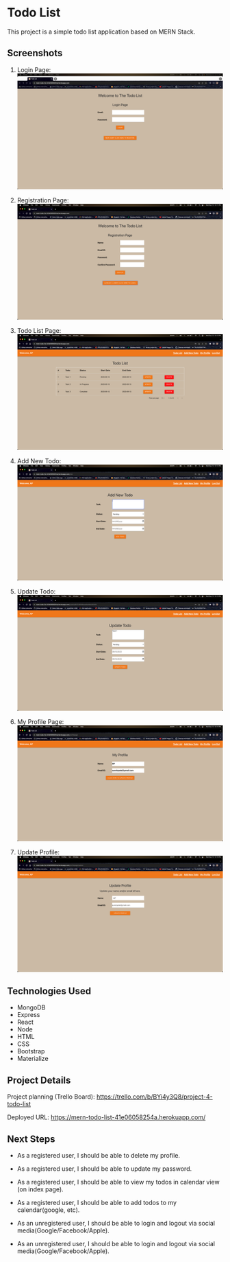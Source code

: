 # Todo List
This project is a simple todo list application based on MERN Stack.

## Screenshots
1) Login Page:
![Login Page](/public/images-for-readme/login-page.png/?raw=true)

2) Registration Page:
![Registration Page](/public/images-for-readme/registration-page.png/?raw=true)

3) Todo List Page:
![Todo List Pag](/public/images-for-readme/todo-list-page.png/?raw=true)

4) Add New Todo:
![Add New Todo](/public/images-for-readme/add-new-todo.png?raw=true)

5) Update Todo:
![Update Todo](/public/images-for-readme/update-todo.png/?raw=true)

6) My Profile Page:
![My Profile Page](/public/images-for-readme/my-profile.png/?raw=true)

7) Update Profile:
![Update Profile](/public/images-for-readme/update-profile.png/?raw=true)

## Technologies Used
- MongoDB
- Express
- React
- Node
- HTML
- CSS
- Bootstrap
- Materialize

## Project Details

Project planning (Trello Board): https://trello.com/b/BYi4y3Q8/project-4-todo-list


Deployed URL: https://mern-todo-list-41e06058254a.herokuapp.com/

## Next Steps

- As a registered user, I should be able to delete my profile.
- As a registered user, I should be able to update my password.
- As a registered user, I should be able to view my todos in calendar view (on index page).
- As a registered user, I should be able to add todos to my calendar(google, etc).

- As an unregistered user, I should be able to login and logout via social media(Google/Facebook/Apple).
- As an unregistered user, I should be able to login and logout via social media(Google/Facebook/Apple).